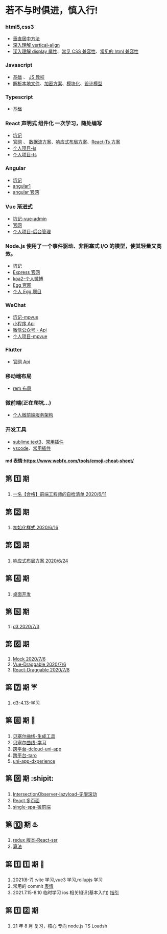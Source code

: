 # 若不与时俱进，慎入行!

### html5,css3

- [垂直居中方法](https://github.com/xujun820261729/testjun/blob/master/CSS/%E5%9E%82%E7%9B%B4%E5%B1%85%E4%B8%AD.md)
- [深入理解 vertical-align](https://github.com/xujun820261729/testjun/blob/master/CSS/%E6%B7%B1%E5%85%A5%E7%90%86%E8%A7%A3vertical-align.md)
- [深入理解 display 属性](https://github.com/xujun820261729/testjun/blob/master/CSS/display%E5%B1%9E%E6%80%A7.md)、[常见 CSS 兼容性](https://github.com/xujun820261729/developmentGuidelines/blob/master/CSS/CSS%E5%85%BC%E5%AE%B9%E6%80%A7.md)、[常见的 html 兼容性](https://github.com/xujun820261729/developmentGuidelines/blob/master/CSS/html%E5%85%BC%E5%AE%B9%E6%80%A7.md)

### Javascript

- [基础](https://www.w3school.com.cn/js/index.asp) 、 [JS 教程](https://wangdoc.com/javascript/index.html)
- [解析本地文件](https://github.com/xujun820261729/developmentGuidelines/blob/master/JS/FileReader.md)、[加密方案](https://github.com/xujun820261729/developmentGuidelines/blob/master/JS/%E5%8A%A0%E5%AF%86.md)、[模块化](https://github.com/xujun820261729/developmentGuidelines/blob/master/JS/%E6%A8%A1%E5%9D%97%E5%8C%96.md)、[设计模型](https://github.com/xujun820261729/developmentGuidelines/blob/master/JS/%E8%AE%BE%E8%AE%A1%E6%A8%A1%E5%9E%8B.md)

### Typescript

- [基础](https://www.tslang.cn/)

### React 声明式 组件化 一次学习，随处编写

- [坑记](https://github.com/xujun820261729/developmentGuidelines/blob/master/React/FQA.md)
- [官网](https://react-1251415695.cos-website.ap-chengdu.myqcloud.com/) 、 [数据流方案](https://github.com/xujun820261729/developmentGuidelines/blob/master/React/%E6%95%B0%E6%8D%AE%E6%B5%81%E6%96%B9%E6%A1%88.md)、[响应式布局方案](https://github.com/xujun820261729/developmentGuidelines/blob/master/React/%E5%93%8D%E5%BA%94%E5%BC%8F%E5%B8%83%E5%B1%80.md)、[React-Ts 方案](https://github.com/xujun820261729/developmentGuidelines/blob/master/React/React-TS.md)
- [个人项目-js](https://github.com/xujun820261729/umi-react)
- [个人项目-ts](https://github.com/xujun820261729/TS-React)

### Angular

- [坑记](https://github.com/xujun820261729/developmentGuidelines/blob/master/Angular/FQA.md)
- [angular1](https://www.cnblogs.com/l000/p/8926826.html)
- [angular 官网](https://www.angular.cn/)

### Vue 渐进式

- [坑记-vue-admin](https://github.com/xujun820261729/developmentGuidelines/blob/master/Vue/FQA.md)
- [官网](https://cn.vuejs.org/)
- [个人项目-后台管理](https://github.com/xujun820261729/admin-vue)

### Node.js 使用了一个事件驱动、非阻塞式 I/O 的模型，使其轻量又高效。

- [坑记]()
- [Express 官网](http://www.expressjs.com.cn/)
- [koa2-个人微博](https://github.com/xujun820261729/Koa2-mysql)
- [Egg 官网](https://eggjs.org/zh-cn/intro/quickstart.html)
- [个人 Egg 项目](https://github.com/xujun820261729/Egg-)

### WeChat

- [坑记-mpvue](https://github.com/xujun820261729/developmentGuidelines/blob/master/WeChat/FQA-Vue.md)
- [小程序 Api](https://developers.weixin.qq.com/miniprogram/dev/api/)
- [微信公众号 - Api](https://developers.weixin.qq.com/doc/offiaccount/Getting_Started/Explanation_of_interface_privileges.html)
- [个人项目-mpvue](https://github.com/xujun820261729/mpvue)

### Flutter

- [官网 Api](https://flutterchina.club/)

### 移动端布局

- [rem 布局](https://github.com/xujun820261729/developmentGuidelines/blob/master/Rem/FQA.md)

### 微前端(正在爬坑...)

- [个人微前端服务架构](https://github.com/xujun820261729/developmentGuidelines/blob/master/%E5%BE%AE%E6%9C%8D%E5%8A%A1/%E6%A6%82%E8%BF%B0.md)

### 开发工具

- [sublime text3](http://www.sublimetext.com/3)、[常用插件](https://github.com/xujun820261729/developmentGuidelines/blob/master/%E5%BC%80%E5%8F%91%E5%B7%A5%E5%85%B7/sublimeText3.md)
- [vscode](https://code.visualstudio.com/)、[常用插件](https://github.com/xujun820261729/developmentGuidelines/blob/master/%E5%BC%80%E5%8F%91%E5%B7%A5%E5%85%B7/vscode.md)

#### md 表情:https://www.webfx.com/tools/emoji-cheat-sheet/

## 第 :one: 期

1. [一名【合格】前端工程师的自检清单 2020/6/11](https://juejin.im/post/5cc1da82f265da036023b628#heading-0)

## 第 :two: 期

1. [初始化样式 2020/6/16](https://github.com/necolas/normalize.css)

## 第 :three: 期

1. [响应式布局方案 2020/6/24](https://blog.csdn.net/sinat_17775997/article/details/89087348)

## 第 :four: 期

1. [桌面开发](http://www.electronjs.org/)

## 第 :five: 期

1. [d3 2020/7/3](https://www.d3js.org.cn/)

## 第 :six: 期

1. [Mock 2020/7/6](http://mockjs.com/examples.html)
2. [Vue-Draggable 2020/7/6](https://github.com/SortableJS/Vue.Draggable)
3. [React-Draggable 2020/7/8](https://github.com/STRML/react-draggable)

## 第 :seven: 期 :umbrella:

1. [d3-4.13-学习](https://github.com/xujun820261729/developmentGuidelines/blob/master/D3/study.md)

## 第 :eight: 期 :watermelon:

1. [贝塞尔曲线-生成工具](http://cubic-bezier.com/)
2. [贝塞尔曲线-学习](http://www.fly63.com/article/detial/6063)
3. [跨平台-dcloud-uni-app](https://uniapp.dcloud.net.cn/)
4. [跨平台-taro](https://taro.aotu.io/)
5. [uni-app-dxperience](https://github.com/xujun820261729/developmentGuidelines/blob/master/Vue/uni-app-study.md)

## 第 :nine: 期 :shipit:

1. [IntersectionObserver-lazyload-无限滚动](https://github.com/xujun820261729/developmentGuidelines/blob/master/Vue/lazyload.md)
2. [React 多页面](https://github.com/xujun820261729/developmentGuidelines/React/FQA.md)
3. [single-spa-微前端](https://github.com/single-spa/single-spa)

## 第 :keycap_ten: 期 :hotsprings:

1. [redux 版本-React-ssr]()
2. [算法](https://github.com/xujun820261729/developmentGuidelines/blob/master/算法/stuty.md)

## 第 :one: :one: 期 :cherries:

1. 2021(6-7) :vite 学习,vue3 学习,rollupjs 学习
2. 常用的 commit [表情](https://zhuanlan.zhihu.com/p/139600720)
3. 2021.7.15-8.10 临时学习 ios 相关知识(基本入门) [指引](https://github.com/xujun820261729/developmentGuidelines/blob/master/IOS)

## 第 :one: :two: 期

1. 21 年 8 月 复习，核心 专向 node.js TS Loadsh
